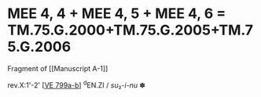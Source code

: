 # MEE 4, 4 + MEE 4, 5 + MEE 4, 6 = TM.75.G.2000+TM.75.G.2005+TM.75.G.2006

Fragment of [[Manuscript A-1]]

rev.X:1'-2' [[VE 799a-b]]   <sup>d</sup>EN.ZI / *su*₂-*i-nu* ✽    

[//begin]: # "Autogenerated link references for markdown compatibility"
[VE 799a-b]: <VE 799a-b> "VE 799a-b"
[//end]: # "Autogenerated link references"
